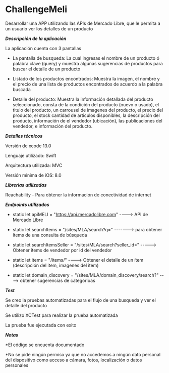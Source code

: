 # ChallengeMeli

Desarrollar una APP utilizando las APIs de Mercado Libre, que le permita a un usuario ver los detalles de un producto

***Descripción de la aplicación***

La aplicación cuenta con 3 pantallas
  * La pantalla de busqueda: 
      La cual ingresas el nombre de un producto ó palabra clave (query) y muestra algunas sugerencias de productos para buscar el detalle de un producto
      
  * Listado de los productos encontrados: 
      Muestra la imagen, el nombre y el precio de una lista de productos encontrados de acuerdo a la palabra buscada
      
  * Detalle del producto: 
      Muestra la información detallada del producto seleccionado, consta de la condición del producto (nuevo o usado), el titulo del producto, un carrousel de imagenes del producto, el precio del producto, el stock cantidad de articulos disponibles, la descripción del producto, información de el vendedor (ubicación), las publicaciones del vendedor, e información del producto.
      
***Detalles técnicos***

Versión de xcode 13.0

Lenguaje utilizado: Swift

Arquitectura utilizada: MVC

Versión minima de iOS: 8.0

***Librerias utilizadas***

Reachability - Para obtener la información de conectividad de internet

***Endpoints utilizados***

* static let apiMELI = "https://api.mercadolibre.com" ----> API de Mercado Libre

* static let searchItems = "/sites/MLA/search?q=" -------> para obtener ítems de una consulta de búsqueda

* static let searchItemsSeller = "/sites/MLA/search?seller_id=" -----> Obtener ítems de vendedor por id del vendedor

* static let items = "/items/" ----> Obtener el detalle de un ítem (descripción del item, imagenes del item)

* static let domain_discovery = "/sites/MLA/domain_discovery/search?" ----> obtener sugerencias de categorioas

***Test***

Se creo la pruebas automatizadas para el flujo de una busqueda y ver el detalle del producto

Se utilizo XCTest para realizar la prueba automatizada

La prueba fue ejecutada con exito

***Notas***

*El código se encuenta documentado

*No se pide ningún permiso ya que no accedemos a ningún dato personal del dispositivo como acceso a cámara, fotos, localización o datos personales
    
    
